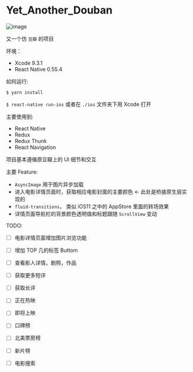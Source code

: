 # Yet_Another_Douban

![image](https://github.com/utopianism/Yet_Another_Douban/blob/master/douban.gif)

又一个仿 `豆瓣` 的项目

环境：
* Xcode 9.3.1
* React Native 0.55.4


如何运行:

`$ yarn install`

`$ react-native run-ios` 或者在 `./ios` 文件夹下用 Xcode 打开

主要使用到:
  * React Native
  * Redux
  * Redux Thunk
  * React Navigation

项目基本遵循原豆瓣上的 UI 细节和交互

主要 Feature:
  * `AsyncImage` 用于图片异步加载
  * 进入电影详情页面时，获取相应电影封面的主要颜色 <- 此处是桥接原生层实现的
  * `fluid-transitions`， 类似 iOS11 之中的 AppStore 里面的转场效果
  * 详情页面导航栏的背景颜色透明值和标题跟随 `ScrollView` 变动
  
  
TODO:
* [ ] 电影详情页面增加图片浏览功能
* [ ] 增加 TOP 几的标签 Buttom
* [ ] 查看影人详情，剧照，作品
* [ ] 获取更多短评
* [ ] 获取长评
* [ ] 正在热映
* [ ] 即将上映
* [ ] 口碑榜
* [ ] 北美票房榜
* [ ] 新片榜
* [ ] 电影搜索




